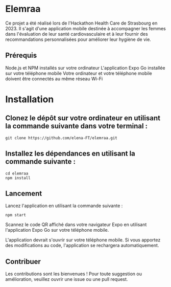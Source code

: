 # Elemraa
Ce projet a été réalisé lors de l'Hackathon Health Care de Strasbourg en 2023. Il s'agit d'une application mobile destinée à accompagner les femmes dans l'évaluation de leur santé cardiovasculaire et à leur fournir des recommandations personnalisées pour améliorer leur hygiène de vie.

## Prérequis
Node.js et NPM installés sur votre ordinateur
L'application Expo Go installée sur votre téléphone mobile
Votre ordinateur et votre téléphone mobile doivent être connectés au même réseau Wi-Fi

# Installation


## Clonez le dépôt sur votre ordinateur en utilisant la commande suivante dans votre terminal :

``` 
git clone https://github.com/elena-FT/elemraa.git
``` 

## Installez les dépendances en utilisant la commande suivante :

``` 
cd elemraa
npm install 
```

## Lancement
Lancez l'application en utilisant la commande suivante :

```
npm start 
```

Scannez le code QR affiché dans votre navigateur Expo en utilisant l'application Expo Go sur votre téléphone mobile.

L'application devrait s'ouvrir sur votre téléphone mobile. Si vous apportez des modifications au code, l'application se rechargera automatiquement.

## Contribuer
Les contributions sont les bienvenues ! Pour toute suggestion ou amélioration, veuillez ouvrir une issue ou une pull request.
